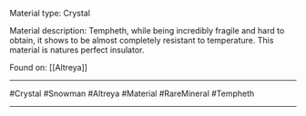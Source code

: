 Material type:
	Crystal

Material description:
	Tempheth, while being incredibly fragile and hard to obtain, it shows to be almost completely resistant to temperature. This material is natures perfect insulator.

Found on:
	[[Altreya]]


---
#Crystal #Snowman #Altreya #Material #RareMineral #Tempheth 

---